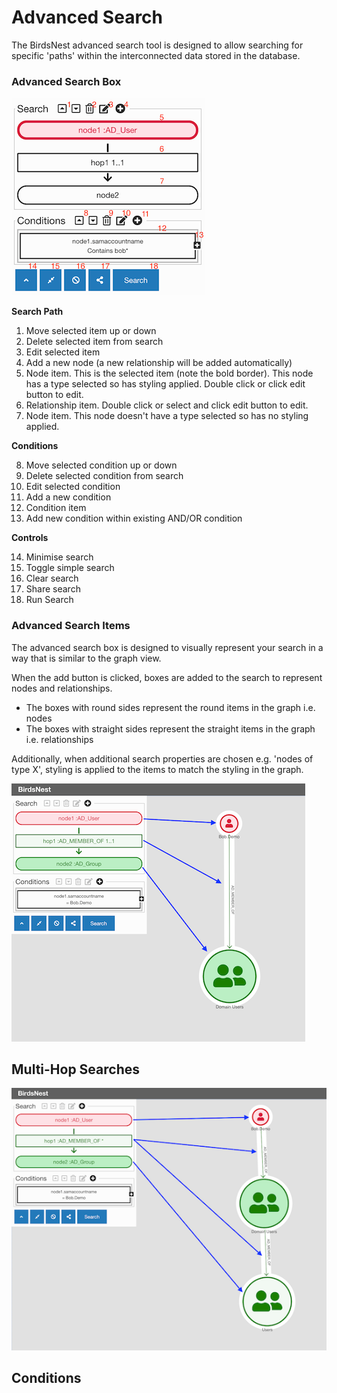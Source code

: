 # Advanced Search

The BirdsNest advanced search tool is designed to allow searching for specific 'paths' within the interconnected data stored in the database. 


### Advanced Search Box

![Adv-Search-Box](/documentation/image/console/search/adv-search.png)

**Search Path**
1. Move selected item up or down
2. Delete selected item from search
3. Edit selected item
4. Add a new node (a new relationship will be added automatically)
5. Node item. This is the selected item (note the bold border). This node has a type selected so has styling applied. Double click or click edit button to edit.
6. Relationship item. Double click or select and click edit button to edit.
7. Node item. This node doesn't have a type selected so has no styling applied.

**Conditions**

8. Move selected condition up or down
9. Delete selected condition from search
10. Edit selected condition
11. Add a new condition
12. Condition item
13. Add new condition within existing AND/OR condition

**Controls**

14. Minimise search
15. Toggle simple search
16. Clear search
17. Share search
18. Run Search


### Advanced Search Items
The advanced search box is designed to visually represent your search in a way that is similar to the graph view. 

When the add button is clicked, boxes are added to the search to represent nodes and relationships. 

* The boxes with round sides represent the round items in the graph i.e. nodes
* The boxes with straight sides represent the straight items in the graph i.e. relationships

Additionally, when additional search properties are chosen e.g. 'nodes of type X', styling is applied to the items to match the styling in the graph.

![Single-Hop-Search](/documentation/image/console/search/single-hop-search.png)



## Multi-Hop Searches

![Multi-Hop-Search](/documentation/image/console/search/multi-hop-search.png)


## Conditions


